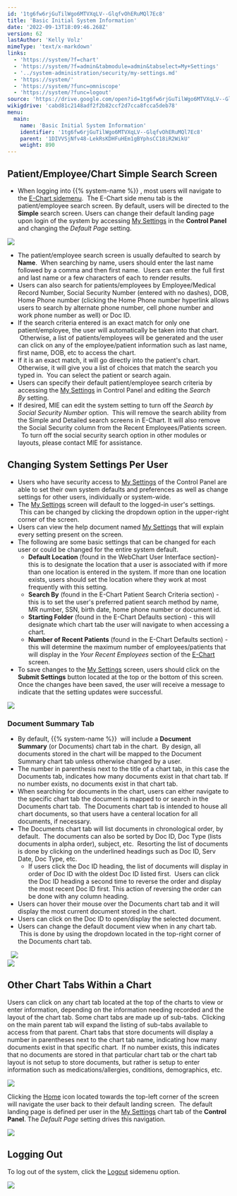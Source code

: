 ```yaml
---
id: '1tg6fw6rjGuTilWgo6MTVXqLV--GlqfvOhERuMQl7Ec8'
title: 'Basic Initial System Information'
date: '2022-09-13T18:09:46.268Z'
version: 62
lastAuthor: 'Kelly Volz'
mimeType: 'text/x-markdown'
links:
  - 'https://system/?f=chart'
  - 'https://system/?f=admin&tabmodule=admin&tabselect=My+Settings'
  - '../system-administration/security/my-settings.md'
  - 'https://system/'
  - 'https://system/?func=omniscope'
  - 'https://system/?func=logout'
source: 'https://drive.google.com/open?id=1tg6fw6rjGuTilWgo6MTVXqLV--GlqfvOhERuMQl7Ec8'
wikigdrive: 'cabd81c2148adf2f2b82ccf2d7cca8fcca5deb78'
menu:
  main:
    name: 'Basic Initial System Information'
    identifier: '1tg6fw6rjGuTilWgo6MTVXqLV--GlqfvOhERuMQl7Ec8'
    parent: '1DIVVSjNfv48-LekRsKDHFuHEm1gBYphsCC18iR2WikU'
    weight: 890
---
```

## **Patient/Employee/Chart Simple Search Screen**  

* When logging into {{% system-name %}} , most users will navigate to the [E-Chart sidemenu](https://system/?f=chart).  The E-Chart side menu tab is the patient/employee search screen. By default, users will be directed to the <strong>Simple</strong> search screen. Users can change their default landing page upon login of the system by accessing [My Settings](https://system/?f=admin&tabmodule=admin&tabselect=My+Settings) in the <strong>Control Panel</strong> and changing the <em>Default Page</em> setting.
  
![](../basic-initial-system-information.assets/100002010000064000000229AE087A27B5F104E2.png)  

* The patient/employee search screen is usually defaulted to search by <strong>Name</strong>.  When searching by name, users should enter the last name followed by a comma and then first name.  Users can enter the full first and last name or a few characters of each to render results.
* Users can also search for patients/employees by Employee/Medical Record Number, Social Security Number (entered with no dashes), DOB, Home Phone number (clicking the Home Phone number hyperlink allows users to search by alternate phone number, cell phone number and work phone number as well) or Doc ID.
* If the search criteria entered is an exact match for only one patient/employee, the user will automatically be taken into that chart.  Otherwise, a list of patients/employees will be generated and the user can click on any of the employee/patient information such as last name, first name, DOB, etc to access the chart.
* If it is an exact match, it will go directly into the patient's chart. Otherwise, it will give you a list of choices that match the search you typed in.  You can select the patient or search again.
* Users can specify their default patient/employee search criteria by accessing the [My Settings](https://system/?f=admin&tabmodule=admin&tabselect=My+Settings) in Control Panel and editing the <em>Search By</em> setting.
* If desired, MIE can edit the system setting to turn off the <em>Search by Social Security Number</em> option.  This will remove the search ability from the Simple and Detailed search screens in E-Chart. It will also remove the Social Security column from the Recent Employees/Patients screen.   To turn off the social security search option in other modules or layouts, please contact MIE for assistance.
  
## **Changing System Settings Per User**  

* Users who have security access to [My Settings](https://system/?f=admin&tabmodule=admin&tabselect=My+Settings) of the Control Panel are able to set their own system defaults and preferences as well as change settings for other users, individually or system-wide.  
* The [My Settings](https://system/?f=admin&tabmodule=admin&tabselect=My+Settings) screen will default to the logged-in user's settings.  This can be changed by clicking the dropdown option in the upper-right corner of the screen.
* Users can view the help document named [My Settings](../system-administration/security/my-settings.md) that will explain every setting present on the screen.
* The following are some basic settings that can be changed for each user or could be changed for the entire system default.
   * <strong>Default Location</strong> (found in the WebChart User Interface section)- this is to designate the location that a user is associated with if more than one location is entered in the system. If more than one location exists, users should set the location where they work at most frequently with this setting.
   * <strong>Search By</strong> (found in the E-Chart Patient Search Criteria section) - this is to set the user's preferred patient search method by name, MR number, SSN, birth date, home phone number or document id.  
   * <strong>Starting Folder</strong> (found in the E-Chart Defaults section) - this will designate which chart tab the user will navigate to when accessing a chart.  
   * <strong>Number of Recent Patients</strong> (found in the E-Chart Defaults section) - this will determine the maximum number of employees/patients that will display in the <em>Your Recent Employees</em> section of the [E-Chart](https://system/?f=chart) screen.
* To save changes to the [My Settings](https://system/) screen, users should click on the <strong>Submit Settings</strong> button located at the top or the bottom of this screen. Once the changes have been saved, the user will receive a message to indicate that the setting updates were successful.
  
![](../basic-initial-system-information.assets/100002010000064000000214D29DBCBAD2A71DE6.png)  

  
### **Document Summary Tab**  

* By default, {{% system-name %}}  will include a <strong>Document Summary</strong> (or Documents) chart tab in the chart.  By design, all documents stored in the chart will be mapped to the Document Summary chart tab unless otherwise changed by a user.
* The number in parenthesis next to the title of a chart tab, in this case the Documents tab, indicates how many documents exist in that chart tab. If no number exists, no documents exist in that chart tab.
* When searching for documents in the chart, users can either navigate to the specific chart tab the document is mapped to or search in the Documents chart tab.  The Documents chart tab is intended to house all chart documents, so that users have a centeral location for all documents, if necessary.
* The Documents chart tab will list documents in chronological order, by default.  The documents can also be sorted by Doc ID, Doc Type (lists documents in alpha order), subject, etc.  Resorting the list of documents is done by clicking on the underlined headings such as Doc ID, Serv Date, Doc Type, etc.  
   * If users click the Doc ID heading, the list of documents will display in order of Doc ID with the oldest Doc ID listed first.  Users can click the Doc ID heading a second time to reverse the order and display the most recent Doc ID first. This action of reversing the order can be done with any column heading.
* Users can hover their mouse over the Documents chart tab and it will display the most current document stored in the chart.
* Users can click on the Doc ID to open/display the selected document.
* Users can change the default document view when in any chart tab.  This is done by using the dropdown located in the top-right corner of the Documents chart tab.

  
  ![](../basic-initial-system-information.assets/1000020100000640000001C16DDAD83923BE8CF9.png)  
![](../basic-initial-system-information.assets/10000201000006400000028B7717D74B8B84F757.png)  


  
## **Other Chart Tabs Within a Chart**  
  
Users can click on any chart tab located at the top of the charts to view or enter information, depending on the information needing recorded and the layout of the chart tab. Some chart tabs are made up of sub-tabs.  Clicking on the main parent tab will expand the listing of sub-tabs available to access from that parent. Chart tabs that store documents will display a number in parentheses next to the chart tab name, indicating how many documents exist in that specific chart.  If no number exists, this indicates that no documents are stored in that particular chart tab or the chart tab layout is not setup to store documents, but rather is setup to enter information such as medications/allergies, conditions, demographics, etc.

  
![](../basic-initial-system-information.assets/1000020100000640000001C16DDAD83923BE8CF9.png)  


Clicking the [Home](https://system/?func=omniscope) icon located towards the top-left corner of the screen will navigate the user back to their default landing screen.  The default landing page is defined per user in the [My Settings](https://system/) chart tab of the **Control Panel**. The *Default Page* setting drives this navigation.
  
![](../basic-initial-system-information.assets/1000020100000318000000E472C97DF287166AC7.png)  

  
## **Logging Out**  
  
To log out of the system, click the [Logout](https://system/?func=logout) sidemenu option.

  
![](../basic-initial-system-information.assets/100002010000040700000288654C13080CEB85FD.png)  

